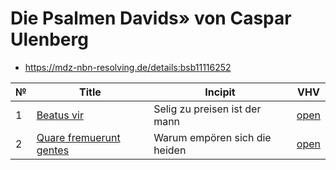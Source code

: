 # Die Psalmen Davids» von Caspar Ulenberg

* https://mdz-nbn-resolving.de/details:bsb11116252

| № | Title                                                           | Incipit                       | VHV                                                                                                                                                              |
|---|-----------------------------------------------------------------|-------------------------------|------------------------------------------------------------------------------------------------------------------------------------------------------------------|
| 1 | [Beatus vir](kern/001-beatus-vir.krn)                           | Selig zu preisen ist der mann | [open](https://verovio.humdrum.org/?file=https://raw.githubusercontent.com/WolfgangDrescher/ulenberg-psalmen-davids/master/kern/001-beatus-vir.krn)              |
| 2 | [Quare fremuerunt gentes](kern/002-quare-fremuerunt-gentes.krn) | Warum empören sich die heiden | [open](https://verovio.humdrum.org/?file=https://raw.githubusercontent.com/WolfgangDrescher/ulenberg-psalmen-davids/master/kern/002-quare-fremuerunt-gentes.krn) |

